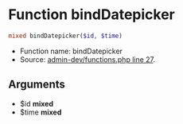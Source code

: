 Function bindDatepicker
===========================





```php
mixed bindDatepicker($id, $time)
```

* Function name: bindDatepicker
* Source: [admin-dev/functions.php line 27](https://github.com/PrestaShop/PrestaShop/blob/1.5.6.3/admin-dev/functions.php#L27).

Arguments
---------

* $id **mixed**
* $time **mixed**


